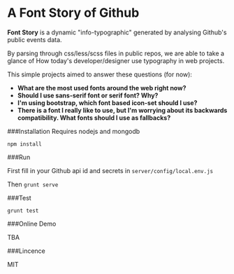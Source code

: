 A Font Story of Github
========================

**Font Story** is a dynamic "info-typographic" generated by analysing Github's public events data.

By parsing through css/less/scss files in public repos, we are able to take a glance of How today's developer/designer use typography in web projects.

This simple projects aimed to answer these questions (for now):

- **What are the most used fonts around the web right now?**
- **Should I use sans-serif font or serif font? Why?**
- **I'm using bootstrap, which font based icon-set should I use?**
- **There is a font I really like to use, but I'm worrying about its backwards compatibility. What fonts should I use as fallbacks?**


###Installation
Requires nodejs and mongodb

```npm install```

###Run

First fill in your Github api id and secrets in `server/config/local.env.js`

Then `grunt serve`


###Test

```grunt test```


###Online Demo

TBA

###Lincence

MIT




